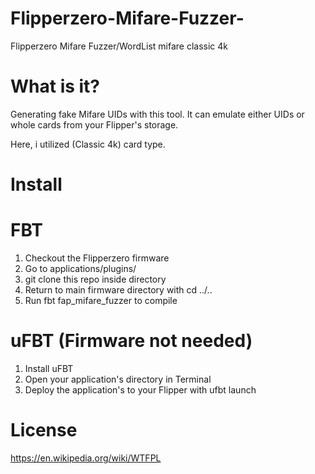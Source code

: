 # Flipperzero-Mifare-Fuzzer-
Flipperzero Mifare Fuzzer/WordList mifare classic 4k

# What is it?
Generating fake Mifare UIDs with this tool. It can emulate either UIDs or whole cards from your Flipper's storage.

Here, i utilized (Classic 4k) card type.
# Install
# FBT
1.	Checkout the Flipperzero firmware
2.	Go to applications/plugins/
3.	git clone this repo inside directory
4.	Return to main firmware directory with cd ../..
5.	Run fbt fap_mifare_fuzzer to compile
# uFBT (Firmware not needed)
1.	Install uFBT
2.	Open your application's directory in Terminal
3.	Deploy the application's to your Flipper with ufbt launch
# License
https://en.wikipedia.org/wiki/WTFPL 

